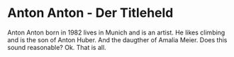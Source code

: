 # Anton Anton - Der Titleheld

Anton Anton born in 1982 lives in Munich and is an artist.
He likes climbing and is the son of Anton Huber. 
And the daugther of Amalia Meier. Does this sound reasonable?
Ok. That is all.

